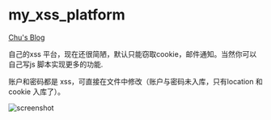 my_xss_platform
==========

[Chu's Blog](http://www.chuhades.com)

自己的xss 平台，现在还很简陋，默认只能窃取cookie，邮件通知。当然你可以自己写js 脚本实现更多的功能.

账户和密码都是 xss，可直接在文件中修改（账户与密码未入库，只有location 和cookie 入库了）。

![screenshot](https://github.com/chuhades/my_xss_platform/raw/master/screenshot.png)